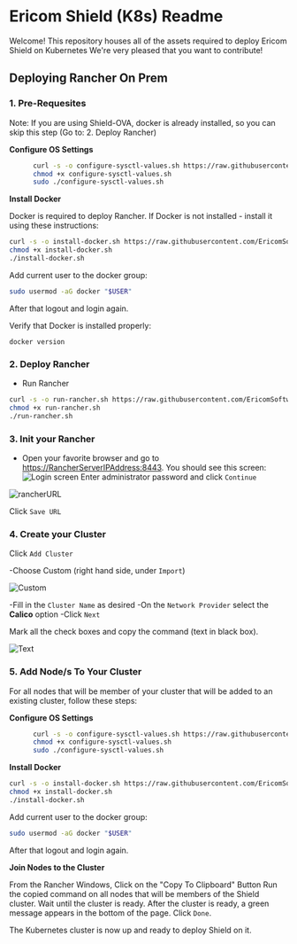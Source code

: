 # Ericom Shield (K8s) Readme

Welcome! This repository houses all of the assets required to deploy Ericom Shield on Kubernetes
We're very pleased that you want to contribute!

## Deploying Rancher On Prem

### 1. Pre-Requesites

Note: If you are using Shield-OVA, docker is already installed, so you can skip this step (Go to: 2. Deploy Rancher)

**Configure OS Settings**

```bash
      curl -s -o configure-sysctl-values.sh https://raw.githubusercontent.com/EricomSoftwareLtd/Shield/Rel-19.07/Kube/scripts/configure-sysctl-values.sh
      chmod +x configure-sysctl-values.sh
      sudo ./configure-sysctl-values.sh
```

**Install Docker**

Docker is required to deploy Rancher. If Docker is not installed - install it using these instructions:

```bash
curl -s -o install-docker.sh https://raw.githubusercontent.com/EricomSoftwareLtd/Shield/Rel-19.07/Kube/scripts/install-docker.sh
chmod +x install-docker.sh
./install-docker.sh
```

Add current user to the docker group:

```bash
sudo usermod -aG docker "$USER"
```

After that logout and login again.

Verify that Docker is installed properly:
  
`docker version`

### 2. Deploy Rancher

* Run Rancher

```bash
curl -s -o run-rancher.sh https://raw.githubusercontent.com/EricomSoftwareLtd/Shield/Rel-19.07/Kube/scripts/run-rancher.sh
chmod +x run-rancher.sh
./run-rancher.sh
```

### 3. Init your Rancher

* Open your favorite browser and go to <https://RancherServerIPAddress:8443>. You should see this screen:
![Login screen](https://user-images.githubusercontent.com/26378199/48976764-8f505500-f095-11e8-8228-cf85c1d0a1a0.png)
Enter administrator password and click ``Continue``

![rancherURL](https://user-images.githubusercontent.com/24224420/59359193-917ab800-8d36-11e9-8f68-4d5c66774a31.png)

Click ``Save URL``

### 4. Create your Cluster

Click ``Add Cluster``

-Choose Custom (right hand side, under ``Import``)

![Custom](https://user-images.githubusercontent.com/26378199/48976807-8f048980-f096-11e8-9e1b-406d06fbb488.png)

-Fill in the ``Cluster Name`` as desired
-On the ``Network Provider`` select the **Calico** option
-Click ``Next``

Mark all the check boxes and copy the command (text in black box).

![Text ](https://user-images.githubusercontent.com/26378199/48976838-f0c4f380-f096-11e8-865a-392b2e783aec.png)

### 5. Add Node/s To Your Cluster

For all nodes that will be member of your cluster  that will be added to an existing cluster, follow these steps:

**Configure OS Settings**

```bash
      curl -s -o configure-sysctl-values.sh https://raw.githubusercontent.com/EricomSoftwareLtd/Shield/Rel-19.07/Kube/scripts/configure-sysctl-values.sh
      chmod +x configure-sysctl-values.sh
      sudo ./configure-sysctl-values.sh
```

**Install Docker**

```bash
curl -s -o install-docker.sh https://raw.githubusercontent.com/EricomSoftwareLtd/Shield/Rel-19.07/Kube/scripts/install-docker.sh
chmod +x install-docker.sh
./install-docker.sh
```

Add current user to the docker group:

```bash
sudo usermod -aG docker "$USER"
```

After that logout and login again.

**Join Nodes to the Cluster**

From the Rancher Windows, Click on the "Copy To Clipboard" Button
Run the copied command on all nodes that will be members of the Shield cluster. Wait until the cluster is ready.
After the cluster is ready, a green message appears in the bottom of the page. Click ``Done``.

The Kubernetes cluster is now up and ready to deploy Shield on it.

